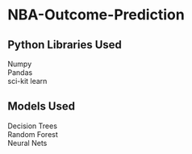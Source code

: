 # NBA-Outcome-Prediction
## Python Libraries Used
Numpy <br /> Pandas <br /> sci-kit learn <br />

## Models Used
Decision Trees <br /> Random Forest <br /> Neural Nets <br />
